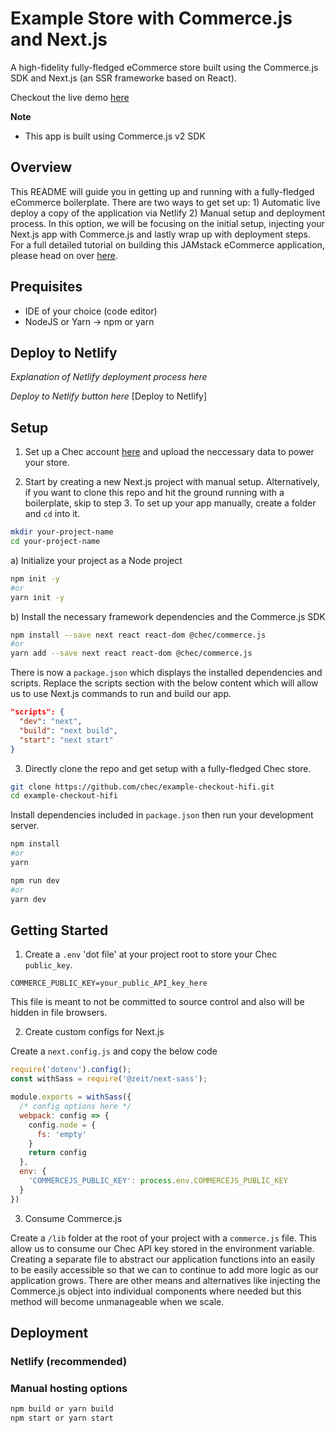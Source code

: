 # Example Store with Commerce.js and Next.js 

A high-fidelity fully-fledged eCommerce store built using the Commerce.js SDK and Next.js (an SSR frameworke based on React).

Checkout the live demo [here]()

**Note**
- This app is built using Commerce.js v2 SDK

## Overview

This README will guide you in getting up and running with a fully-fledged eCommerce boilerplate. There are two ways to get set up: 1) Automatic live deploy a copy of the application via Netlify 2) Manual setup and deployment process. In this option, we will be focusing on the initial setup, injecting your Next.js app with Commerce.js and lastly wrap up with deployment steps. For a full detailed tutorial on building this JAMstack eCommerce application, please head on over [here]().

## Prequisites

- IDE of your choice (code editor)
- NodeJS or Yarn → npm or yarn

## Deploy to Netlify 

*Explanation of Netlify deployment process here*

*Deploy to Netlify button here*
[Deploy to Netlify]

## Setup

1. Set up a Chec account [here]() and upload the neccessary data to power your store.

2. Start by creating a new Next.js project with manual setup. Alternatively, if you want to clone this repo and hit the ground running with a boilerplate, skip to step 3. To set up your app manually, create a folder and `cd` into it.

```bash
mkdir your-project-name
cd your-project-name
```

a) Initialize your project as a Node project
```bash
npm init -y
#or 
yarn init -y
```

b) Install the necessary framework dependencies and the Commerce.js SDK
```bash
npm install --save next react react-dom @chec/commerce.js
#or
yarn add --save next react react-dom @chec/commerce.js
```

There is now a `package.json` which displays the installed dependencies and scripts. Replace the scripts section with the below content which will allow us to use Next.js commands to run and build our app.
```json
"scripts": {
  "dev": "next",
  "build": "next build",
  "start": "next start"
}
```

3. Directly clone the repo and get setup with a fully-fledged Chec store.

```bash
git clone https://github.com/chec/example-checkout-hifi.git
cd example-checkout-hifi
```

Install dependencies included in `package.json` then run your development server.
```bash
npm install
#or
yarn

npm run dev
#or
yarn dev
```

## Getting Started

1. Create a `.env` 'dot file' at your project root to store your Chec `public_key`. 

```
COMMERCE_PUBLIC_KEY=your_public_API_key_here
```

This file is meant to not be committed to source control and also will be hidden in file browsers.

2. Create custom configs for Next.js

Create a `next.config.js` and copy the below code

```js
require('dotenv').config();
const withSass = require('@zeit/next-sass');

module.exports = withSass({
  /* config options here */
  webpack: config => {
    config.node = {
      fs: 'empty'
    }
    return config
  },
  env: {
    'COMMERCEJS_PUBLIC_KEY': process.env.COMMERCEJS_PUBLIC_KEY
  }
})
```

3. Consume Commerce.js

Create a `/lib` folder at the root of your project with a `commerce.js` file. This allow us to consume our Chec API key stored in the environment variable. Creating a separate file to abstract our application functions into an easily to be easily accessible so that we can to continue to add more logic as our application grows. There are other means and alternatives like injecting the Commerce.js object into individual components where needed but this method will become unmanageable when we scale. 

## Deployment

### Netlify (recommended)

### Manual hosting options

```bash
npm build or yarn build
npm start or yarn start
```